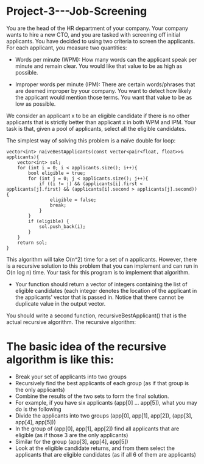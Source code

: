 # Project-3---Job-Screening

You are the head of the HR department of your company. Your company wants to hire a new CTO, and you are tasked with screening off initial applicants. You have decided to using two criteria to screen the applicants. For each applicant, you measure two quantities:

- Words per minute (WPM): How many words can the applicant speak per minute and remain clear. You would like that value to be as high as possible.

- Improper words per minute (IPM): There are certain words/phrases that are deemed improper by your company. You want to detect how likely the applicant would mention those terms. You want that value to be as low as possible.

We consider an applicant x to be an eligible candidate if there is no other applicants that is strictly better than applicant x in both WPM and IPM. Your task is that, given a pool of applicants, select all the eligible candidates.


The simplest way of solving this problem is a naïve double for loop:

````
vector<int> naiveBestApplicants(const vector<pair<float, float>>& applicants){
    vector<int> sol;
    for (int i = 0; i < applicants.size(); i++){
        bool eligible = true;
        for (int j = 0; j < applicants.size(); j++){
            if ((i != j) && (applicants[i].first < applicants[j].first) && (applicants[i].second > applicants[j].second)){
                eligible = false;
                break;
            }
        }
        if (eligible) {
            sol.push_back(i);
        }
    }
    return sol;
}
  ````
  
  

This algorithm will take O(n^2) time for a set of n applicants. However, there is a recursive solution to this
problem that you can implement and can run in O(n log n) time. Your task for this program is to
implement that algorithm.

- Your function should return a vector of integers containing the list of eligible candidates (each integer
denotes the location of the applicant in the applicants’ vector that is passed in. Notice that there cannot
be duplicate value in the output vector. 

You should write a second function, recursiveBestApplicant() that is the actual recursive algorithm.
The recursive algorithm:

# The basic idea of the recursive algorithm is like this:
- Break your set of applicants into two groups
- Recursively find the best applicants of each group (as if that group is the only applicants)
- Combine the results of the two sets to form the final solution.
- For example, if you have six applicants (app[0] ... app[5]), what you may do is the following
- Divide the applicants into two groups (app[0], app[1], app[2]), (app[3], app[4], app[5]))
- In the group of (app[0], app[1], app[2]) find all applicants that are eligible (as if those 3 are the only applicants)
- Similar for the group (app[3], app[4], app[5])
- Look at the eligible candidate returns, and from them select the applicants that are eligible candidates (as if all 6 of them are applicants)

